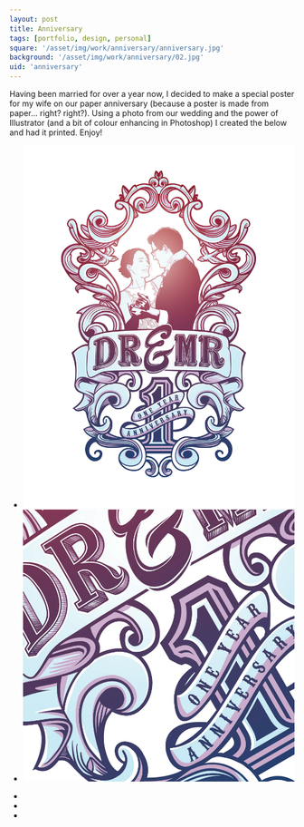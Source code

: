 ```yaml
---
layout: post
title: Anniversary
tags: [portfolio, design, personal]
square: '/asset/img/work/anniversary/anniversary.jpg'
background: '/asset/img/work/anniversary/02.jpg'
uid: 'anniversary'
---
```


<p class="headline">Having been married for over a year now, I decided to make a special poster for my wife on our paper anniversary (because a poster is made from paper... right? right?). Using a photo from our wedding and the power of Illustrator (and a bit of colour enhancing in Photoshop) I created the below and had it printed. Enjoy!</p>


<div class="post-media">
	<ul>
		<li class="full"><img src="/asset/img/work/anniversary/01.jpg"></li>
		<li><img src="/asset/img/work/anniversary/02.jpg"></li>
	</ul>
</div>

<div class="palette three-colors">
	<ul>
		<li class="color-1"></li>
		<li class="color-2"></li>
		<li class="color-3"></li>
	</ul>
</div>
